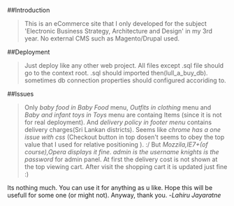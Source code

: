 ##Introduction
>This is an eCommerce site that I only developed for the subject 'Electronic Business Strategy, Architecture and Design' in my 3rd year.  No external CMS such as Magento/Drupal used.

##Deployment
>Just deploy like any other web project. All files except .sql file should go to the context root. .sql should imported then(lull_a_buy_db). sometimes db connection properties should configured accoriding to.

##Issues
> Only *baby food in Baby Food* menu, *Outfits in clothing* menu and *Baby and infant toys in Toys* menu are containg Items (since it is not for real deployment). 
   And *delivery policy in footer menu* contains delivery charges(Sri Lankan districts).
> Seems like *chrome has a one issue with css* (Checkout button in top dosen't seems to obey the top value that I used for relative positioning ). :/ But *Mozzila,IE7+(of course),Opera displays it fine*. *admin is the username knights is the password* for admin panel. 
  At first the delivery cost is not shown at the top viewing cart. After visit the shopping cart it is updated just fine :)
 
 Its nothing much. You can use it for anything as u like. Hope this will be usefull for some one (or might not). Anyway, thank you.
-*Lahiru Jayaratne*